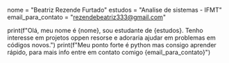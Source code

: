 nome = "Beatriz Rezende Furtado"
estudos = "Analise de sistemas - IFMT"
email_para_contato = "rezendebeatriz333@gmail.com" 

print(f"Olá, meu nome é {nome}, sou estudante de {estudos}. Tenho interesse em projetos oppen resorse e adoraria ajudar em problemas em códigos novos.")
print(f"Meu ponto forte é python mas consigo aprender rápido, para mais info entre em contato comigo {email_para_contato}")

